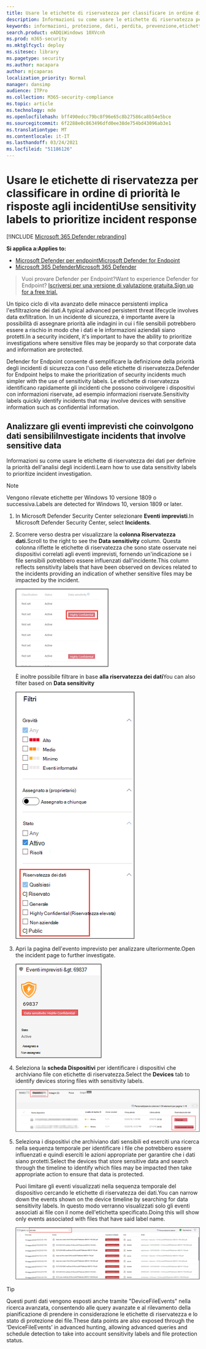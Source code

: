 ```yaml
---
title: Usare le etichette di riservatezza per classificare in ordine di priorità le risposte agli incidenti
description: Informazioni su come usare le etichette di riservatezza per definire la priorità e analizzare gli eventi imprevisti
keywords: informazioni, protezione, dati, perdita, prevenzione,etichette, dlp, incidente, indagare, indagine
search.product: eADQiWindows 10XVcnh
ms.prod: m365-security
ms.mktglfcycl: deploy
ms.sitesec: library
ms.pagetype: security
ms.author: macapara
author: mjcaparas
localization_priority: Normal
manager: dansimp
audience: ITPro
ms.collection: M365-security-compliance
ms.topic: article
ms.technology: mde
ms.openlocfilehash: bff490edcc79bc8f96e65c8b27586ca8b54e5bce
ms.sourcegitcommit: 6f2288e0c863496dfd0ee38de754bd43096ab3e1
ms.translationtype: MT
ms.contentlocale: it-IT
ms.lasthandoff: 03/24/2021
ms.locfileid: "51186126"
---
```

# <a name="use-sensitivity-labels-to-prioritize-incident-response"></a><span data-ttu-id="28ca4-104">Usare le etichette di riservatezza per classificare in ordine di priorità le risposte agli incidenti</span><span class="sxs-lookup"><span data-stu-id="28ca4-104">Use sensitivity labels to prioritize incident response</span></span>  

[!INCLUDE [Microsoft 365 Defender rebranding](../../includes/microsoft-defender.md)]

<span data-ttu-id="28ca4-105">**Si applica a:**</span><span class="sxs-lookup"><span data-stu-id="28ca4-105">**Applies to:**</span></span>
- [<span data-ttu-id="28ca4-106">Microsoft Defender per endpoint</span><span class="sxs-lookup"><span data-stu-id="28ca4-106">Microsoft Defender for Endpoint</span></span>](https://go.microsoft.com/fwlink/p/?linkid=2154037)
- [<span data-ttu-id="28ca4-107">Microsoft 365 Defender</span><span class="sxs-lookup"><span data-stu-id="28ca4-107">Microsoft 365 Defender</span></span>](https://go.microsoft.com/fwlink/?linkid=2118804)

> <span data-ttu-id="28ca4-108">Vuoi provare Defender per Endpoint?</span><span class="sxs-lookup"><span data-stu-id="28ca4-108">Want to experience Defender for Endpoint?</span></span> [<span data-ttu-id="28ca4-109">Iscriversi per una versione di valutazione gratuita.</span><span class="sxs-lookup"><span data-stu-id="28ca4-109">Sign up for a free trial.</span></span>](https://www.microsoft.com/microsoft-365/windows/microsoft-defender-atp?ocid=docs-wdatp-exposedapis-abovefoldlink) 


<span data-ttu-id="28ca4-110">Un tipico ciclo di vita avanzato delle minacce persistenti implica l'esfiltrazione dei dati.</span><span class="sxs-lookup"><span data-stu-id="28ca4-110">A typical advanced persistent threat lifecycle involves data exfiltration.</span></span> <span data-ttu-id="28ca4-111">In un incidente di sicurezza, è importante avere la possibilità di assegnare priorità alle indagini in cui i file sensibili potrebbero essere a rischio in modo che i dati e le informazioni aziendali siano protetti.</span><span class="sxs-lookup"><span data-stu-id="28ca4-111">In a security incident, it's important to have the ability to prioritize investigations where sensitive files may be jeopardy so that corporate data and information are protected.</span></span>

<span data-ttu-id="28ca4-112">Defender for Endpoint consente di semplificare la definizione della priorità degli incidenti di sicurezza con l'uso delle etichette di riservatezza.</span><span class="sxs-lookup"><span data-stu-id="28ca4-112">Defender for Endpoint helps to make the prioritization of security incidents much simpler with the use of sensitivity labels.</span></span> <span data-ttu-id="28ca4-113">Le etichette di riservatezza identificano rapidamente gli incidenti che possono coinvolgere i dispositivi con informazioni riservate, ad esempio informazioni riservate.</span><span class="sxs-lookup"><span data-stu-id="28ca4-113">Sensitivity labels quickly identify incidents that may involve devices with sensitive information such as confidential information.</span></span> 

## <a name="investigate-incidents-that-involve-sensitive-data"></a><span data-ttu-id="28ca4-114">Analizzare gli eventi imprevisti che coinvolgono dati sensibili</span><span class="sxs-lookup"><span data-stu-id="28ca4-114">Investigate incidents that involve sensitive data</span></span>
<span data-ttu-id="28ca4-115">Informazioni su come usare le etichette di riservatezza dei dati per definire la priorità dell'analisi degli incidenti.</span><span class="sxs-lookup"><span data-stu-id="28ca4-115">Learn how to use data sensitivity labels to prioritize incident investigation.</span></span>

>[!NOTE]
><span data-ttu-id="28ca4-116">Vengono rilevate etichette per Windows 10 versione 1809 o successiva.</span><span class="sxs-lookup"><span data-stu-id="28ca4-116">Labels are detected for Windows 10, version 1809 or later.</span></span>

1. <span data-ttu-id="28ca4-117">In Microsoft Defender Security Center selezionare **Eventi imprevisti**.</span><span class="sxs-lookup"><span data-stu-id="28ca4-117">In Microsoft Defender Security Center, select **Incidents**.</span></span> 

2. <span data-ttu-id="28ca4-118">Scorrere verso destra per visualizzare la **colonna Riservatezza dati.**</span><span class="sxs-lookup"><span data-stu-id="28ca4-118">Scroll to the right to see the **Data sensitivity** column.</span></span> <span data-ttu-id="28ca4-119">Questa colonna riflette le etichette di riservatezza che sono state osservate nei dispositivi correlati agli eventi imprevisti, fornendo un'indicazione se i file sensibili potrebbero essere influenzati dall'incidente.</span><span class="sxs-lookup"><span data-stu-id="28ca4-119">This column reflects sensitivity labels that have been observed on devices related to the incidents providing an indication of whether sensitive files may be impacted by the incident.</span></span>

    ![Immagine della colonna di riservatezza dei dati](images/data-sensitivity-column.png)

    <span data-ttu-id="28ca4-121">È inoltre possibile filtrare in base **alla riservatezza dei dati**</span><span class="sxs-lookup"><span data-stu-id="28ca4-121">You can also filter based on **Data sensitivity**</span></span> 

    ![Immagine del filtro di riservatezza dei dati](images/data-sensitivity-filter.png)

3. <span data-ttu-id="28ca4-123">Apri la pagina dell'evento imprevisto per analizzare ulteriormente.</span><span class="sxs-lookup"><span data-stu-id="28ca4-123">Open the incident page to further investigate.</span></span>

    ![Immagine dei dettagli della pagina dell'evento imprevisto](images/incident-page.png)

4. <span data-ttu-id="28ca4-125">Seleziona la **scheda Dispositivi** per identificare i dispositivi che archiviano file con etichette di riservatezza.</span><span class="sxs-lookup"><span data-stu-id="28ca4-125">Select the **Devices** tab to identify devices storing files with sensitivity labels.</span></span>

    ![Immagine della scheda del dispositivo](images/investigate-devices-tab.png)
   

5. <span data-ttu-id="28ca4-127">Seleziona i dispositivi che archiviano dati sensibili ed eserciti una ricerca nella sequenza temporale per identificare i file che potrebbero essere influenzati e quindi eserciti le azioni appropriate per garantire che i dati siano protetti.</span><span class="sxs-lookup"><span data-stu-id="28ca4-127">Select the devices that store sensitive data and search through the timeline to identify which files may be impacted then take appropriate action to ensure that data is protected.</span></span> 

   <span data-ttu-id="28ca4-128">Puoi limitare gli eventi visualizzati nella sequenza temporale del dispositivo cercando le etichette di riservatezza dei dati.</span><span class="sxs-lookup"><span data-stu-id="28ca4-128">You can narrow down the events shown on the device timeline by searching for data sensitivity labels.</span></span> <span data-ttu-id="28ca4-129">In questo modo verranno visualizzati solo gli eventi associati ai file con il nome dell'etichetta specificato.</span><span class="sxs-lookup"><span data-stu-id="28ca4-129">Doing this will show only events associated with files that have said label name.</span></span>

    ![Immagine della sequenza temporale del dispositivo con risultati di ricerca ristretti in base all'etichetta](images/machine-timeline-labels.png)


>[!TIP]
><span data-ttu-id="28ca4-131">Questi punti dati vengono esposti anche tramite "DeviceFileEvents" nella ricerca avanzata, consentendo alle query avanzate e al rilevamento della pianificazione di prendere in considerazione le etichette di riservatezza e lo stato di protezione dei file.</span><span class="sxs-lookup"><span data-stu-id="28ca4-131">These data points are also exposed through the ‘DeviceFileEvents’ in advanced hunting, allowing advanced queries and schedule detection to take into account sensitivity labels and file protection status.</span></span> 
